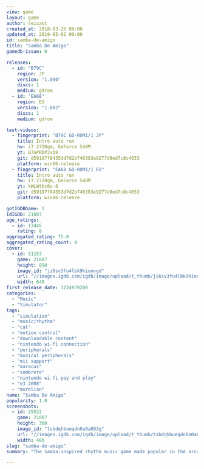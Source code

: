 ```yaml
---
view: game
layout: game
author: reicast
created_at: 2018-03-25 09:00
updated_at: 2019-05-02 09:00
id: samba-de-amigo
title: "Samba De Amigo"
gamedb-issue: 0

releases:
  - id: "B79C"
    region: JP
    version: "1.000"
    discs: 1
    medium: gdrom
  - id: "EA68"
    region: EU
    version: "1.002"
    discs: 1
    medium: gdrom

test-videos:
  - fingerprint: "B79C GD-ROM1/1 JP"
    title: Intro auto run
    hw: i7 2720qm, GeForce 540M
    yt: B7aPRDP2vb8
    git: d59197f84353d7d2b746383e9277d9ed7c8c4053
    platform: win86-release
  - fingerprint: "EA68 GD-ROM1/1 EU"
    title: Intro auto run
    hw: i7 2720qm, GeForce 540M
    yt: kWLWtkc0u-8
    git: d59197f84353d7d2b746383e9277d9ed7c8c4053
    platform: win86-release

gotIGDBGame: 1
idIGDB: 21807
age_ratings:
  - id: 13445
    rating: 8
aggregated_rating: 75.0
aggregated_rating_count: 4
cover:
  - id: 51153
    game: 21807
    height: 890
    image_id: "ji6sv3fu4lbk9hionvgd"
    url: "//images.igdb.com/igdb/image/upload/t_thumb/ji6sv3fu4lbk9hionvgd.jpg"
    width: 640
first_release_date: 1224979200
categories:
  - "Music"
  - "Simulator"
tags:
  - "simulation"
  - "music/rhythm"
  - "cat"
  - "motion control"
  - "downloadable content"
  - "nintendo wi-fi connection"
  - "peripherals"
  - "musical peripherals"
  - "mii support"
  - "maracas"
  - "sombrero"
  - "nintendo wi-fi pay and play"
  - "e3 2008"
  - "morolian"
name: "Samba De Amigo"
popularity: 1.0
screenshots:
  - id: 29522
    game: 21807
    height: 360
    image_id: "tsbdqhbueqdn0a0a893g"
    url: "//images.igdb.com/igdb/image/upload/t_thumb/tsbdqhbueqdn0a0a893g.jpg"
    width: 480
slug: "samba-de-amigo"
summary: "The samba-inspired rhythm music game made popular in the arcades is shaking its way onto the Wii! Keeping the beat with over 40 songs on a Samba-inspired sound track, players shake the Wii Remote and Nunchuk like maracas and compete with friends to see who has the best moves. Throughout the dynamic songs there will be opportunities to strike a pose for extra points. Friends and family will be thoroughly entertained cheering each other on as they anxiously await their next turn."

---
```

